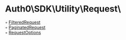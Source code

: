 # Auth0\\SDK\\Utility\\Request\\

◦ [FilteredRequest](FilteredRequest.md)  
◦ [PaginatedRequest](PaginatedRequest.md)  
◦ [RequestOptions](RequestOptions.md)  

